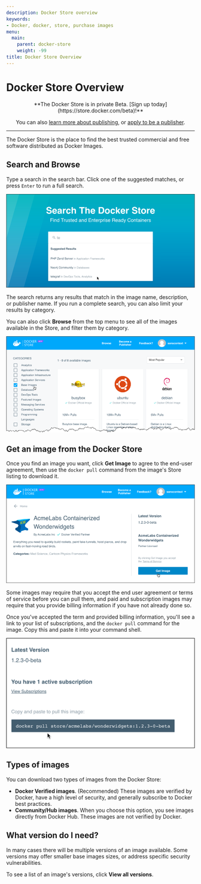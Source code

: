 ```yaml
---
description: Docker Store overview
keywords:
- Docker, docker, store, purchase images
menu:
  main:
    parent: docker-store
    weight: -99
title: Docker Store Overview
---
```


# Docker Store Overview

<center>
**The Docker Store is in private Beta. [Sign up today](https://store.docker.com/beta)!**

You can also [learn more about publishing](https://success.docker.com/Store), or [apply to be a publisher](https://store.docker.com/publisher/signup).
</center>

-----------------

The Docker Store is the place to find the best trusted commercial and free software distributed as Docker Images.

## Search and Browse

Type a search in the search bar. Click one of the suggested matches, or press
`Enter` to run a full search.

![](images/store-search.png)

The search returns any results that match in the image name, description, or
publisher name. If you run a complete search, you can also limit your results by
category.

You can also click **Browse** from the top menu to see all of the images
available in the Store, and filter them by category.

![](images/store-browse.png)

## Get an image from the Docker Store

Once you find an image you want, click **Get Image** to agree to the end-user
agreement, then use the `docker pull` command from the image's Store listing to
download it.

![](images/store-get.png)

Some images may require that you accept the end user agreement or terms of
service before you can pull them, and paid and subscription images may require
that you provide billing information if you have not already done so.

Once you've accepted the term and provided billing information, you'll see a
link to your list of subscriptions, and the `docker pull` command for the image.
Copy this and paste it into your command shell.

![](images/store-pullcmd.png)

## Types of images

You can download two types of images from the Docker Store:

* **Docker Verified images**. (Recommended) These images are verified by Docker, have a high level of security, and generally subscribe to Docker best practices.
* **Community/Hub images**. When you choose this option, you see images directly from Docker Hub. These images are not verified by Docker.

## What version do I need?

In many cases there will be multiple versions of an image available. Some
versions may offer smaller base images sizes, or address specific security
vulnerabilities.

To see a list of an image's versions, click **View all versions**.




<!-- comment out until more than 1 page

# Welcome to the Docker Store Documentation

The Docker Store is in private Beta. [Sign up today](https://store.docker.com/beta)!

* [Use the Docker Store](get-images.md)
  * Log in, your account  billing info
  * Find an image (search and browse)
  * Pull an image
* [Publisher Hub](publish.md)
  * How to become a publisher
  * Publisher expectations
-->
